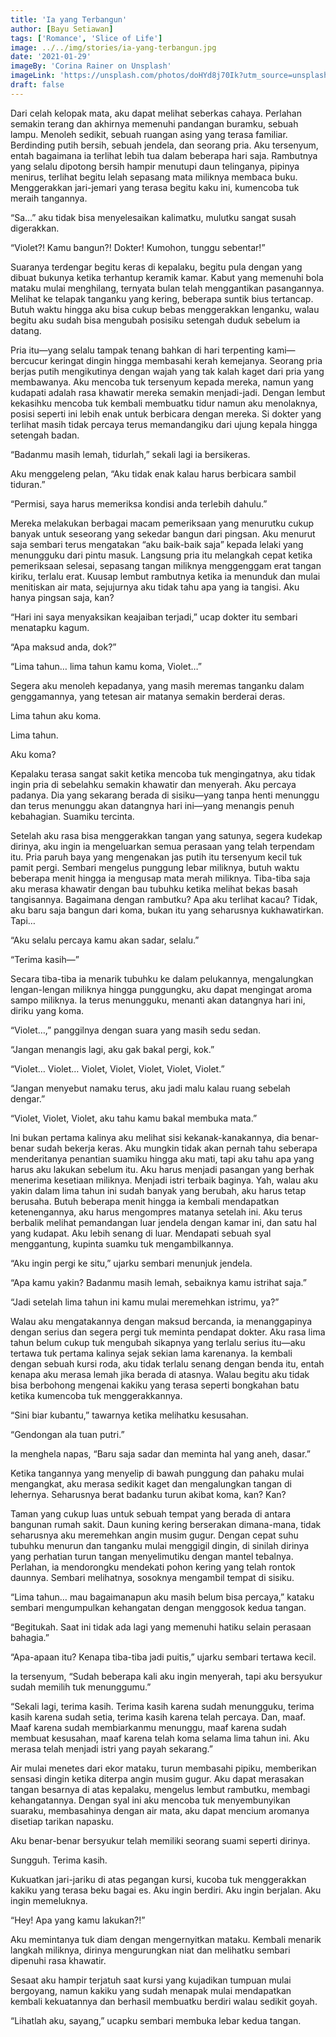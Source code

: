 ```yaml
---
title: 'Ia yang Terbangun'
author: [Bayu Setiawan]
tags: ['Romance', 'Slice of Life']
image: ../../img/stories/ia-yang-terbangun.jpg
date: '2021-01-29'
imageBy: 'Corina Rainer on Unsplash'
imageLink: 'https://unsplash.com/photos/doHYd8j70Ik?utm_source=unsplash&utm_medium=referral&utm_content=creditShareLink'
draft: false
---
```


Dari celah kelopak mata, aku dapat melihat seberkas cahaya. Perlahan semakin terang dan akhirnya memenuhi pandangan buramku, sebuah lampu. Menoleh sedikit, sebuah ruangan asing yang terasa familiar. Berdinding putih bersih, sebuah jendela, dan seorang pria. Aku tersenyum, entah bagaimana ia terlihat lebih tua dalam beberapa hari saja. Rambutnya yang selalu dipotong bersih hampir menutupi daun telinganya, pipinya menirus, terlihat begitu lelah sepasang mata miliknya membaca buku. Menggerakkan jari-jemari yang terasa begitu kaku ini, kumencoba tuk meraih tangannya.

“Sa…” aku tidak bisa menyelesaikan kalimatku, mulutku sangat susah digerakkan.

“Violet?! Kamu bangun?! Dokter! Kumohon, tunggu sebentar!”

Suaranya terdengar begitu keras di kepalaku, begitu pula dengan yang dibuat bukunya ketika terhantup keramik kamar. Kabut yang memenuhi bola mataku mulai menghilang, ternyata bulan telah menggantikan pasangannya. Melihat ke telapak tanganku yang kering, beberapa suntik bius tertancap. Butuh waktu hingga aku bisa cukup bebas menggerakkan lenganku, walau begitu aku sudah bisa mengubah posisiku setengah duduk sebelum ia datang. 

Pria itu—yang selalu tampak tenang bahkan di hari terpenting kami—bercucur keringat dingin hingga membasahi kerah kemejanya. Seorang pria berjas putih mengikutinya dengan wajah yang tak kalah kaget dari pria yang membawanya. Aku mencoba tuk tersenyum kepada mereka, namun yang kudapati adalah rasa khawatir mereka semakin menjadi-jadi. Dengan lembut kekasihku mencoba tuk kembali membuatku tidur namun aku menolaknya, posisi seperti ini lebih enak untuk berbicara dengan mereka. Si dokter yang terlihat masih tidak percaya terus memandangiku dari ujung kepala hingga setengah badan.

“Badanmu masih lemah, tidurlah,” sekali lagi ia bersikeras.

Aku menggeleng pelan, “Aku tidak enak kalau harus berbicara sambil tiduran.”

“Permisi, saya harus memeriksa kondisi anda terlebih dahulu.”

Mereka melakukan berbagai macam pemeriksaan yang menurutku cukup banyak untuk seseorang yang sekedar bangun dari pingsan. Aku menurut saja sembari terus mengatakan “aku baik-baik saja” kepada lelaki yang menungguku dari pintu masuk. Langsung pria itu melangkah cepat ketika pemeriksaan selesai, sepasang tangan miliknya menggenggam erat tangan kiriku, terlalu erat. Kuusap lembut rambutnya ketika ia menunduk dan mulai menitiskan air mata, sejujurnya aku tidak tahu apa yang ia tangisi. Aku hanya pingsan saja, kan?

“Hari ini saya menyaksikan keajaiban terjadi,” ucap dokter itu sembari menatapku kagum.

“Apa maksud anda, dok?”

“Lima tahun… lima tahun kamu koma, Violet…”

Segera aku menoleh kepadanya, yang masih meremas tanganku dalam genggamannya, yang tetesan air matanya semakin berderai deras.

Lima tahun aku koma.

Lima tahun.

Aku koma?

Kepalaku terasa sangat sakit ketika mencoba tuk mengingatnya, aku tidak ingin pria di sebelahku semakin khawatir dan menyerah. Aku percaya padanya. Dia yang sekarang berada di sisiku—yang tanpa henti menunggu dan terus menunggu akan datangnya hari ini—yang menangis penuh kebahagian. Suamiku tercinta.

Setelah aku rasa bisa menggerakkan tangan yang satunya, segera kudekap dirinya, aku ingin ia mengeluarkan semua perasaan yang telah terpendam itu. Pria paruh baya yang mengenakan jas putih itu tersenyum kecil tuk pamit pergi. Sembari mengelus punggung lebar miliknya, butuh waktu beberapa menit hingga ia mengusap mata merah miliknya. Tiba-tiba saja aku merasa khawatir dengan bau tubuhku ketika melihat bekas basah tangisannya. Bagaimana dengan rambutku? Apa aku terlihat kacau? Tidak, aku baru saja bangun dari koma, bukan itu yang seharusnya kukhawatirkan. Tapi… 

“Aku selalu percaya kamu akan sadar, selalu.”

“Terima kasih—”

Secara tiba-tiba ia menarik tubuhku ke dalam pelukannya, mengalungkan lengan-lengan miliknya hingga punggungku, aku dapat mengingat aroma sampo miliknya. Ia terus menungguku, menanti akan datangnya hari ini, diriku yang koma.

“Violet…,” panggilnya dengan suara yang masih sedu sedan.

“Jangan menangis lagi, aku gak bakal pergi, kok.”

“Violet… Violet… Violet, Violet, Violet, Violet, Violet.”

“Jangan menyebut namaku terus, aku jadi malu kalau ruang sebelah dengar.”

“Violet, Violet, Violet, aku tahu kamu bakal membuka mata.”

Ini bukan pertama kalinya aku melihat sisi kekanak-kanakannya, dia benar-benar sudah bekerja keras. Aku mungkin tidak akan pernah tahu seberapa menderitanya penantian suamiku hingga aku mati, tapi aku tahu apa yang harus aku lakukan sebelum itu. Aku harus menjadi pasangan yang berhak menerima kesetiaan miliknya. Menjadi istri terbaik baginya. Yah, walau aku yakin dalam lima tahun ini sudah banyak yang berubah, aku harus tetap berusaha.
Butuh beberapa menit hingga ia kembali mendapatkan ketenengannya, aku harus mengompres matanya setelah ini. Aku terus berbalik melihat pemandangan luar jendela dengan kamar ini, dan satu hal yang kudapat. Aku lebih senang di luar. Mendapati sebuah syal menggantung, kupinta suamku tuk mengambilkannya.

“Aku ingin pergi ke situ,” ujarku sembari menunjuk jendela.

“Apa kamu yakin? Badanmu masih lemah, sebaiknya kamu istrihat saja.”

“Jadi setelah lima tahun ini kamu mulai meremehkan istrimu, ya?”

Walau aku mengatakannya dengan maksud bercanda, ia menanggapinya dengan serius dan segera pergi tuk meminta pendapat dokter. Aku rasa lima tahun belum cukup tuk mengubah sikapnya yang terlalu serius itu—aku tertawa tuk pertama kalinya sejak sekian lama karenanya. Ia kembali dengan sebuah kursi roda, aku tidak terlalu senang dengan benda itu, entah kenapa aku merasa lemah jika berada di atasnya. Walau begitu aku tidak bisa berbohong mengenai kakiku yang terasa seperti bongkahan batu ketika kumencoba tuk menggerakkannya.

“Sini biar kubantu,” tawarnya ketika melihatku kesusahan.

“Gendongan ala tuan putri.”

Ia menghela napas, “Baru saja sadar dan meminta hal yang aneh, dasar.”

Ketika tangannya yang menyelip di bawah punggung dan pahaku mulai mengangkat, aku merasa sedikit kaget dan mengalungkan tangan di lehernya. Seharusnya berat badanku turun akibat koma, kan? Kan?

Taman yang cukup luas untuk sebuah tempat yang berada di antara bangunan rumah sakit. Daun kuning kering berserakan dimana-mana, tidak seharusnya aku meremehkan angin musim gugur. Dengan cepat suhu tubuhku menurun dan tanganku mulai menggigil dingin, di sinilah dirinya yang perhatian turun tangan menyelimutiku dengan mantel tebalnya. Perlahan, ia mendorongku mendekati pohon kering yang telah rontok daunnya. Sembari melihatnya, sosoknya mengambil tempat di sisiku.

“Lima tahun… mau bagaimanapun aku masih belum bisa percaya,” kataku sembari mengumpulkan kehangatan dengan menggosok kedua tangan.

“Begitukah. Saat ini tidak ada lagi yang memenuhi hatiku selain perasaan bahagia.”

“Apa-apaan itu? Kenapa tiba-tiba jadi puitis,” ujarku sembari tertawa kecil.

Ia tersenyum, “Sudah beberapa kali aku ingin menyerah, tapi aku bersyukur sudah memilih tuk menunggumu.”

“Sekali lagi, terima kasih. Terima kasih karena sudah menungguku, terima kasih karena sudah setia, terima kasih karena telah percaya. Dan, maaf. Maaf karena sudah membiarkanmu menunggu, maaf karena sudah membuat kesusahan, maaf karena telah koma selama lima tahun ini. Aku merasa telah menjadi istri yang payah sekarang.”

Air mulai menetes dari ekor mataku, turun membasahi pipiku, memberikan sensasi dingin ketika diterpa angin musim gugur. Aku dapat merasakan tangan besarnya di atas kepalaku, mengelus lembut rambutku, membagi kehangatannya. Dengan syal ini aku mencoba tuk menyembunyikan suaraku, membasahinya dengan air mata, aku dapat mencium aromanya disetiap tarikan napasku.

Aku benar-benar bersyukur telah memiliki seorang suami seperti dirinya.

Sungguh. Terima kasih.

Kukuatkan jari-jariku di atas pegangan kursi, kucoba tuk menggerakkan kakiku yang terasa beku bagai es. Aku ingin berdiri. Aku ingin berjalan. Aku ingin memeluknya.

“Hey! Apa yang kamu lakukan?!”

Aku memintanya tuk diam dengan mengernyitkan mataku. Kembali menarik langkah miliknya, dirinya mengurungkan niat dan melihatku sembari dipenuhi rasa khawatir.

Sesaat aku hampir terjatuh saat kursi yang kujadikan tumpuan mulai bergoyang, namun kakiku yang sudah menapak mulai mendapatkan kembali kekuatannya dan berhasil membuatku berdiri walau sedikit goyah.

“Lihatlah aku, sayang,” ucapku sembari membuka lebar kedua tangan.
